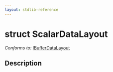 ```yaml
---
layout: stdlib-reference
---
```


# struct ScalarDataLayout

*Conforms to:* [IBufferDataLayout](../../interfaces/ibufferdatalayout-017b/index.html)

## Description



